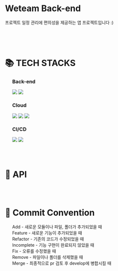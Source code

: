 <div><h1>Weteam  Back-end</h1></div>
  프로젝트 일정 관리에 편의성을 제공하는 앱 프로젝트입니다 :)
<br><br>

<br><br>
<div>
    <h1>📚 TECH STACKS</h1>
    <ul>
      <h3>Back-end</h3>
      <img src="https://img.shields.io/badge/Java-007396?style=flat-square&logo=Java&logoColor=white"/>
      <img src="https://img.shields.io/badge/MariaDB-003545?style=flat-square&logo=MariaDB&logoColor=white"/>
      </br>
      <h3>Cloud</h3>
      <img src="https://img.shields.io/badge/AmazonEC2-FF9900?style=flat-square&logo=AmazonEC2&logoColor=white"/>
      <img src="https://img.shields.io/badge/AmazonS3-569A31?style=flat-square&logo=AmazonS3&logoColor=white"/>
      <img src="https://img.shields.io/badge/AmazonRDS-527FFF?style=flat-square&logo=AmazonRDS&logoColor=white"/>
      </br>
      <h3>CI/CD</h3>
      <img src="https://img.shields.io/badge/Docker-2496ED?style=flat-square&logo=docker&logoColor=white"/>
      <img src="https://img.shields.io/badge/GitHub%20Actions-2088FF?style=flat-square&logo=GitHubActions&logoColor=white"/>
    </ul>
  </div>
  
  <br><br>
  
  <div>
    <h1>📄 API</h1>
  
  </div>
  <br><br>
  <div>
    <h1>📜 Commit Convention </h1>
    <ul>
      Add - 새로운 모듈이나 파일, 폴더가 추가되었을 때<br>
      Feature - 새로운 기능이 추가되었을 때<br>
      Refactor - 기존의 코드가 수정되었을 때<br>
      Incomplete - 기능 구현이 완료되지 않았을 때<br>
      Fix - 오류를 수정했을 때<br>
      Remove - 파일이나 폴더를 삭제했을 때<br>
      Merge - 최종적으로 pr 검토 후 develop에 병합시킬 때<br>
     </ul>
  </div>
  
  
  



